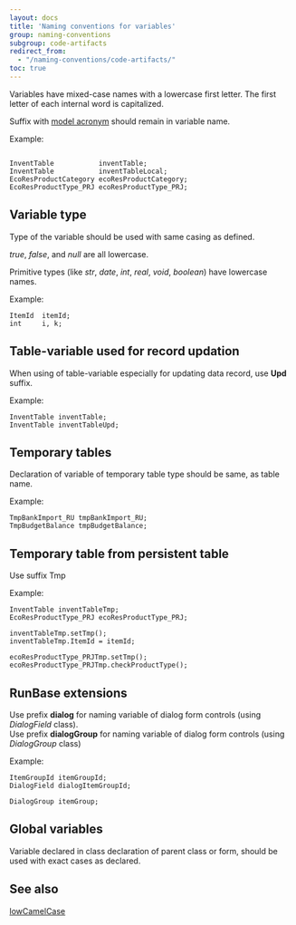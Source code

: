 ```yaml
---
layout: docs
title: 'Naming conventions for variables'
group: naming-conventions
subgroup: code-artifacts
redirect_from:
  - "/naming-conventions/code-artifacts/"
toc: true
---
```


Variables have mixed-case names with a lowercase first letter. The first letter of each internal word is capitalized. 

Suffix with [model acronym](/naming-conventions/naming-basics/) should remain in variable name.

Example:

```

InventTable           inventTable;
InventTable           inventTableLocal;
EcoResProductCategory ecoResProductCategory;
EcoResProductType_PRJ ecoResProductType_PRJ;
```

## Variable type
Type of the variable should be used with same casing as defined.

_true_, _false_, and _null_ are all lowercase.

Primitive types (like _str_, _date_, _int_, _real_, _void_, _boolean_) have lowercase names.

Example:

```
ItemId  itemId;
int     i, k;
```


## Table-variable used for record updation
When using of table-variable especially for updating data record, use <b>Upd</b> suffix.

Example:

```
InventTable inventTable;
InventTable inventTableUpd;
```


## Temporary tables
Declaration of variable of temporary table type should be same, as table name.

Example:

```
TmpBankImport_RU tmpBankImport_RU;
TmpBudgetBalance tmpBudgetBalance;
```



## Temporary table from persistent table
Use suffix Tmp

Example:

```
InventTable inventTableTmp;
EcoResProductType_PRJ ecoResProductType_PRJ;

inventTableTmp.setTmp();
inventTableTmp.ItemId = itemId;

ecoResProductType_PRJTmp.setTmp();
ecoResProductType_PRJTmp.checkProductType();
```

## RunBase extensions

Use prefix <b>dialog</b> for naming variable of dialog form controls (using _DialogField_ class).<br/>
Use prefix <b>dialogGroup</b> for naming variable of dialog form controls (using _DialogGroup_ class)

Example:

```
ItemGroupId itemGroupId;
DialogField dialogItemGroupId;

DialogGroup itemGroup;
```


## Global variables
Variable declared in class declaration of parent class or form, should be used with exact cases as declared.


## See also
[lowCamelCase](https://ru.wikipedia.org/wiki/CamelCase)
